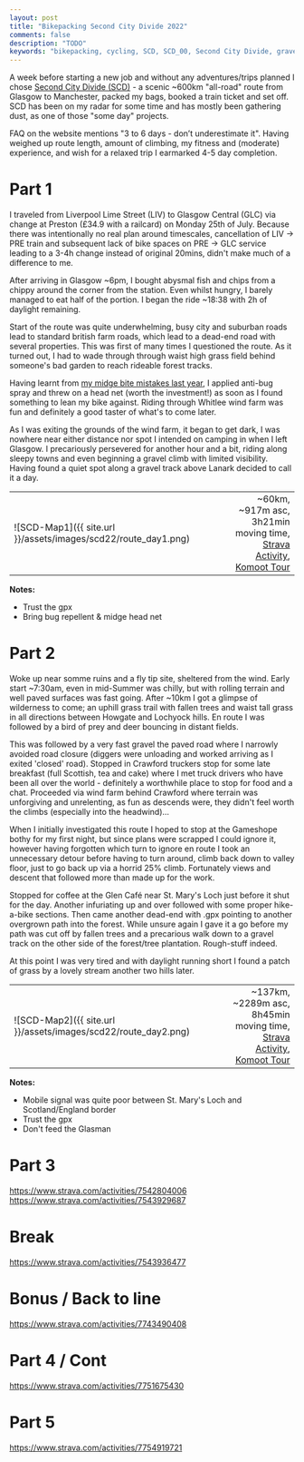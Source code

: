 ```yaml
---
layout: post
title: "Bikepacking Second City Divide 2022"
comments: false
description: "TODO"
keywords: "bikepacking, cycling, SCD, SCD_00, Second City Divide, gravel, Glasgow, Manchester, travel, leisure, 2022, Scotland, rough stuff"
---
```


A week before starting a new job and without any adventures/trips planned I chose [Second City Divide (SCD)](https://www.secondcitydivide.cc/) - a scenic ~600km "all-road" route from Glasgow to Manchester, packed my bags, booked a train ticket and set off. SCD has been on my radar for some time and has mostly been gathering dust, as one of those "some day" projects.

FAQ on the website mentions "3 to 6 days - don’t underestimate it". Having weighed up route length, amount of climbing, my fitness and (moderate) experience, and wish for a relaxed trip I earmarked 4-5 day completion.

# Part 1
I traveled from Liverpool Lime Street (LIV) to Glasgow Central (GLC) via change at Preston (£34.9 with a railcard) on Monday 25th of July. Because there was intentionally no real plan around timescales, cancellation of LIV -> PRE train and subsequent lack of bike spaces on PRE -> GLC service leading to a 3-4h change instead of original 20mins, didn't make much of a difference to me.

After arriving in Glasgow ~6pm, I bought abysmal fish and chips from a chippy around the corner from the station. Even whilst hungry, I barely managed to eat half of the portion. I began the ride ~18:38 with 2h of daylight remaining.

Start of the route was quite underwhelming, busy city and suburban roads lead to standard british farm roads, which lead to a dead-end road with several properties. This was first of many times I questioned the route. As it turned out, I had to wade through through waist high grass field behind someone's bad garden to reach rideable forest tracks.

Having learnt from [my midge bite mistakes last year](NC500), I applied anti-bug spray and threw on a head net (worth the investment!) as soon as I found something to lean my bike against. Riding through Whitlee wind farm was fun and definitely a good taster of what's to come later.

As I was exiting the grounds of the wind farm, it began to get dark, I was nowhere near either distance nor spot I intended on camping in when I left Glasgow. I precariously persevered for another hour and a bit, riding along sleepy towns and even beginning a gravel climb with limited visibility. Having found a quiet spot along a gravel track above Lanark decided to call it a day.

| | |
| :--- | ---: |
| ![SCD-Map1]({{ site.url }}/assets/images/scd22/route_day1.png) | ~60km, ~917m asc,<br/> 3h21min moving time, <br/> [Strava Activity](https://www.strava.com/activities/7535930735), [Komoot Tour](https://www.komoot.com/tour/860002905) |

**Notes:**
- Trust the gpx
- Bring bug repellent & midge head net

# Part 2
Woke up near somme ruins and a fly tip site, sheltered from the wind. Early start ~7:30am, even in mid-Summer was chilly, but with rolling terrain and well paved surfaces was fast going. After ~10km I got a glimpse of wilderness to come; an uphill grass trail with fallen trees and waist tall grass in all directions between Howgate and Lochyock hills. En route I was followed by a bird of prey and deer bouncing in distant fields.

This was followed by a very fast gravel the paved road where I narrowly avoided road closure (diggers were unloading and worked arriving as I exited 'closed' road). Stopped in Crawford truckers stop for some late breakfast (full Scottish, tea and cake) where I met truck drivers who have been all over the world - definitely a worthwhile place to stop for food and a chat. Proceeded via wind farm behind Crawford where terrain was unforgiving and unrelenting, as fun as descends were, they didn't feel worth the climbs (especially into the headwind)...

When I initially investigated this route I hoped to stop at the Gameshope bothy for my first night, but since plans were scrapped I could ignore it, however having forgotten which turn to ignore en route I took an unnecessary detour before having to turn around, climb back down to valley floor, just to go back up via a horrid 25% climb. Fortunately views and descent that followed more than made up for the work.

Stopped for coffee at the Glen Café near St. Mary's Loch just before it shut for the day. Another infuriating up and over followed with some proper hike-a-bike sections. Then came another dead-end with .gpx pointing to another overgrown path into the forest. While unsure again I gave it a go before my path was cut off by fallen trees and a precarious walk down to a gravel track on the other side of the forest/tree plantation. Rough-stuff indeed.

At this point I was very tired and with daylight running short I found a patch of grass by a lovely stream another two hills later. 

| | |
| :--- | ---: |
| ![SCD-Map2]({{ site.url }}/assets/images/scd22/route_day2.png) | ~137km, ~2289m asc,<br/> 8h45min moving time, <br/> [Strava Activity](https://www.strava.com/activities/7535944168), [Komoot Tour](https://www.komoot.com/tour/860003174)|


**Notes:**
- Mobile signal was quite poor between St. Mary's Loch and Scotland/England border
- Trust the gpx
- Don't feed the Glasman

# Part 3
https://www.strava.com/activities/7542804006
https://www.strava.com/activities/7543929687

# Break
https://www.strava.com/activities/7543936477

# Bonus / Back to line
https://www.strava.com/activities/7743490408

# Part 4 / Cont
https://www.strava.com/activities/7751675430

# Part 5
https://www.strava.com/activities/7754919721 